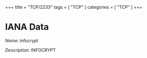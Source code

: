 +++
title = "TCP/2233"
tags = [ "TCP" ]
categories = [ "TCP" ]
+++

# IANA Data

_Name:_ infocrypt

_Description:_ INFOCRYPT

